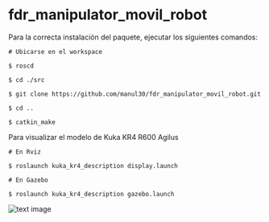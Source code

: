 # fdr_manipulator_movil_robot
Para la correcta instalación del paquete, ejecutar los siguientes comandos:

```
# Ubicarse en el workspace

$ roscd

$ cd ./src

$ git clone https://github.com/manul30/fdr_manipulator_movil_robot.git

$ cd ..

$ catkin_make

```

Para visualizar el modelo de Kuka KR4 R600 Agilus
```
# En Rviz

$ roslaunch kuka_kr4_description display.launch
 
# En Gazebo

$ roslaunch kuka_kr4_description gazebo.launch

```
![text image](https://s3.us-west-2.amazonaws.com/secure.notion-static.com/fb694991-9abd-410d-b4e4-cf90c6787939/Untitled.png?X-Amz-Algorithm=AWS4-HMAC-SHA256&X-Amz-Content-Sha256=UNSIGNED-PAYLOAD&X-Amz-Credential=AKIAT73L2G45EIPT3X45%2F20221113%2Fus-west-2%2Fs3%2Faws4_request&X-Amz-Date=20221113T032357Z&X-Amz-Expires=86400&X-Amz-Signature=7d59d25fc21ea8c101468556007fc09bfd65a3fc7a0d76f01b3e13a13a8965ff&X-Amz-SignedHeaders=host&response-content-disposition=filename%3D%22Untitled.png%22&x-id=GetObject)
